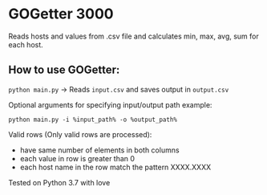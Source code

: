<h1>GOGetter 3000</h1>

Reads hosts and values from .csv file and calculates min, max, avg, sum for each host.

## How to use GOGetter:


`python main.py` &rarr; Reads `input.csv` and saves output in `output.csv`

Optional arguments for specifying input/output path example:
```
python main.py -i %input_path% -o %output_path%
```
Valid rows (Only valid rows are processed):

* have same number of elements in both columns
* each value in row is greater than 0
* each host name in the row match the pattern XXXX.XXXX

Tested on Python 3.7 with love
